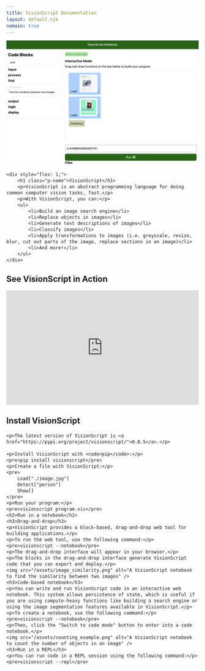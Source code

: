 ```yaml
---
title: VisionScript Documentation
layout: default.njk
nomain: true
---
```


<div class="side_by_side">
    <div style="flex: 1;">
        <img src="/assets/image_similarity.png" alt="A VisionScript notebook to find the similarity between two images" />
    </div>

    <div style="flex: 1;">
        <h1 class="p-name">VisionScript</h1>
        <p>VisionScript is an abstract programming language for doing common computer vision tasks, fast.</p>
        <p>With VisionScript, you can:</p>
        <ul>
            <li>Build an image search engine</li>
            <li>Replace objects in images</li>
            <li>Generate text descriptions of images</li>
            <li>Classify images</li>
            <li>Apply transformations to images (i.e. greyscale, resize, blur, cut out parts of the image, replace sections in an image)</li>
            <li>And more!</li>
        </ul>
    </div>
</div>

<main class="h-entry">
    <h2 id="demo">See VisionScript in Action</h2>
    <div style="position: relative; height: 300px; width: 100%;"><iframe src="https://player.vimeo.com/video/856043804?badge=0&amp;autopause=0&amp;player_id=0&amp;app_id=58479" frameborder="0" allow="autoplay; fullscreen; picture-in-picture" style="position:absolute;top:0;left:0;width:100%;height:100%;" title="VisionScript Building Powerful Applications with Images and Videos"></iframe></div>
    <script src="https://player.vimeo.com/api/player.js"></script>
    <h2 id="install">Install VisionScript</h2>

    <p>The latest version of VisionScript is <a href="https://pypi.org/project/visionscript/">0.0.5</a>.</p>

    <p>Install VisionScript with <code>pip</code>:</p>
    <pre>pip install visionscript</pre>
    <p>Create a file with VisionScript:</p>
    <pre>
        Load["./image.jpg"]
        Detect["person"]
        Show[]
    </pre>
    <p>Run your program:</p>
    <pre>visionscript program.vic</pre>
    <h2>Run in a notebook</h2>
    <h3>Drag-and-drop</h3>
    <p>VisionScript provides a block-based, drag-and-drop web tool for building applications.</p>
    <p>To run the web tool, use the following command:</p>
    <pre>visionscript --notebook</pre>
    <p>The drag-and-drop interface will appear in your browser.</p>
    <p>The blocks in the drag-and-drop interface generate VisionScript code that you can export and deploy.</p>
    <img src="/assets/image_similarity.png" alt="A VisionScript notebook to find the similarity between two images" />
    <h3>Code-based notebook</h3>
    <p>You can write and run VisionScript code in an interactive web notebook. This system allows persistence of state, which is useful if you are using compute-heavy functions like building a search engine or using the image segmentation features available in VisionScript.</p>
    <p>To create a notebook, use the following command:</p>
    <pre>visionscript --notebook</pre>
    <p>Then, click the "Switch to code mode" button to enter into a code notebook.</p>
    <img src="/assets/counting_example.png" alt="A VisionScript notebook to count the number of objects in an image" />
    <h3>Run in a REPL</h3>
    <p>You can run code in a REPL session using the following command:</p>
    <pre>visionscript --repl</pre>
</main>